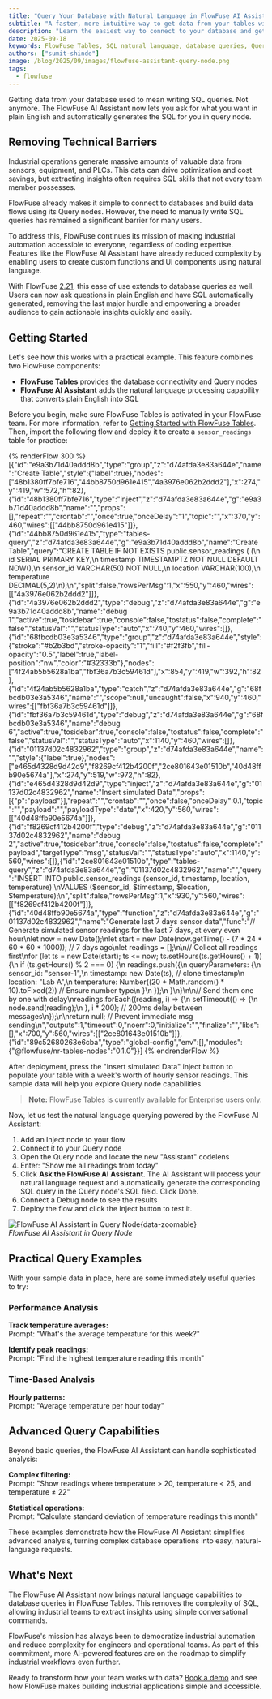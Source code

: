 ```yaml
---
title: "Query Your Database with Natural Language in FlowFuse AI Assistant"
subtitle: "A faster, more intuitive way to get data from your tables without writing a single line of SQL."
description: "Learn the easiest way to connect to your database and get data—no coding knowledge required."
date: 2025-09-18
keywords: FlowFuse Tables, SQL natural language, database queries, Query node, Node-RED, sensor data, temperature monitoring, industrial automation, low-code platform, data analysis
authors: ["sumit-shinde"]
image: /blog/2025/09/images/flowfuse-assistant-query-node.png
tags:
  - flowfuse
---
```


Getting data from your database used to mean writing SQL queries. Not anymore. The FlowFuse AI Assistant now lets you ask for what you want in plain English and automatically generates the SQL for you in query node.

<!--more-->

## Removing Technical Barriers

Industrial operations generate massive amounts of valuable data from sensors, equipment, and PLCs. This data can drive optimization and cost savings, but extracting insights often requires SQL skills that not every team member possesses.

FlowFuse already makes it simple to connect to databases and build data flows using its Query nodes. However, the need to manually write SQL queries has remained a significant barrier for many users.

To address this, FlowFuse continues its mission of making industrial automation accessible to everyone, regardless of coding expertise. Features like the FlowFuse AI Assistant have already reduced complexity by enabling users to create custom functions and UI components using natural language.

With FlowFuse [2.21](/blog/2025/08/flowfuse-release-2-21/), this ease of use extends to database queries as well. Users can now ask questions in plain English and have SQL automatically generated, removing the last major hurdle and empowering a broader audience to gain actionable insights quickly and easily.

## Getting Started

Let's see how this works with a practical example. This feature combines two FlowFuse components:

- **FlowFuse Tables** provides the database connectivity and Query nodes
- **FlowFuse AI Assistant** adds the natural language processing capability that converts plain English into SQL

Before you begin, make sure FlowFuse Tables is activated in your FlowFuse team. For more information, refer to [Getting Started with FlowFuse Tables](/blog/2025/08/getting-started-with-flowfuse-tables/). Then, import the following flow and deploy it to create a `sensor_readings` table for practice:

{% renderFlow 300 %}
[{"id":"e9a3b71d40addd8b","type":"group","z":"d74afda3e83a644e","name":"Create Table","style":{"label":true},"nodes":["48b1380ff7bfe716","44bb8750d961e415","4a3976e062b2ddd2"],"x":274,"y":419,"w":572,"h":82},{"id":"48b1380ff7bfe716","type":"inject","z":"d74afda3e83a644e","g":"e9a3b71d40addd8b","name":"","props":[],"repeat":"","crontab":"","once":true,"onceDelay":"1","topic":"","x":370,"y":460,"wires":[["44bb8750d961e415"]]},{"id":"44bb8750d961e415","type":"tables-query","z":"d74afda3e83a644e","g":"e9a3b71d40addd8b","name":"Create Table","query":"CREATE TABLE IF NOT EXISTS public.sensor_readings ( (\n    id SERIAL PRIMARY KEY,\n    timestamp TIMESTAMPTZ NOT NULL DEFAULT NOW(),\n    sensor_id VARCHAR(50) NOT NULL,\n    location VARCHAR(100),\n    temperature DECIMAL(5,2)\n);\n","split":false,"rowsPerMsg":1,"x":550,"y":460,"wires":[["4a3976e062b2ddd2"]]},{"id":"4a3976e062b2ddd2","type":"debug","z":"d74afda3e83a644e","g":"e9a3b71d40addd8b","name":"debug 1","active":true,"tosidebar":true,"console":false,"tostatus":false,"complete":"false","statusVal":"","statusType":"auto","x":740,"y":460,"wires":[]},{"id":"68fbcdb03e3a5346","type":"group","z":"d74afda3e83a644e","style":{"stroke":"#b2b3bd","stroke-opacity":"1","fill":"#f2f3fb","fill-opacity":"0.5","label":true,"label-position":"nw","color":"#32333b"},"nodes":["4f24ab5b5628a1ba","fbf36a7b3c59461d"],"x":854,"y":419,"w":392,"h":82},{"id":"4f24ab5b5628a1ba","type":"catch","z":"d74afda3e83a644e","g":"68fbcdb03e3a5346","name":"","scope":null,"uncaught":false,"x":940,"y":460,"wires":[["fbf36a7b3c59461d"]]},{"id":"fbf36a7b3c59461d","type":"debug","z":"d74afda3e83a644e","g":"68fbcdb03e3a5346","name":"debug 6","active":true,"tosidebar":true,"console":false,"tostatus":false,"complete":"false","statusVal":"","statusType":"auto","x":1140,"y":460,"wires":[]},{"id":"01137d02c4832962","type":"group","z":"d74afda3e83a644e","name":"","style":{"label":true},"nodes":["e465d4328d9d42d9","f8269cf412b4200f","2ce801643e01510b","40d48ffb90e5674a"],"x":274,"y":519,"w":972,"h":82},{"id":"e465d4328d9d42d9","type":"inject","z":"d74afda3e83a644e","g":"01137d02c4832962","name":"Insert simulated Data","props":[{"p":"payload"}],"repeat":"","crontab":"","once":false,"onceDelay":0.1,"topic":"","payload":"","payloadType":"date","x":420,"y":560,"wires":[["40d48ffb90e5674a"]]},{"id":"f8269cf412b4200f","type":"debug","z":"d74afda3e83a644e","g":"01137d02c4832962","name":"debug 2","active":true,"tosidebar":true,"console":false,"tostatus":false,"complete":"payload","targetType":"msg","statusVal":"","statusType":"auto","x":1140,"y":560,"wires":[]},{"id":"2ce801643e01510b","type":"tables-query","z":"d74afda3e83a644e","g":"01137d02c4832962","name":"","query":"INSERT INTO public.sensor_readings (sensor_id, timestamp, location, temperature) \nVALUES ($sensor_id, $timestamp, $location, $temperature);\n","split":false,"rowsPerMsg":1,"x":930,"y":560,"wires":[["f8269cf412b4200f"]]},{"id":"40d48ffb90e5674a","type":"function","z":"d74afda3e83a644e","g":"01137d02c4832962","name":"Generate last 7 days sensor data","func":"// Generate simulated sensor readings for the last 7 days, at every even hour\nlet now = new Date();\nlet start = new Date(now.getTime() - (7 * 24 * 60 * 60 * 1000)); // 7 days ago\nlet readings = [];\n\n// Collect all readings first\nfor (let ts = new Date(start); ts <= now; ts.setHours(ts.getHours() + 1)) {\n    if (ts.getHours() % 2 === 0) {\n        readings.push({\n            queryParameters: {\n                sensor_id: \"sensor-1\",\n                timestamp: new Date(ts), // clone timestamp\n                location: \"Lab A\",\n                temperature: Number((20 + Math.random() * 10).toFixed(2)) // Ensure number type\n            }\n        });\n    }\n}\n\n// Send them one by one with delay\nreadings.forEach((reading, i) => {\n    setTimeout(() => {\n        node.send(reading);\n    }, i * 200); // 200ms delay between messages\n});\n\nreturn null; // Prevent immediate msg sending\n","outputs":1,"timeout":0,"noerr":0,"initialize":"","finalize":"","libs":[],"x":700,"y":560,"wires":[["2ce801643e01510b"]]},{"id":"89c52680263e6cba","type":"global-config","env":[],"modules":{"@flowfuse/nr-tables-nodes":"0.1.0"}}]
{% endrenderFlow %}

After deployment, press the "Insert simulated Data" inject button to populate your table with a week's worth of hourly sensor readings. This sample data will help you explore Query node capabilities.

> **Note:** FlowFuse Tables is currently available for Enterprise users only.

Now, let us test the natural language querying powered by the FlowFuse AI Assistant:  
1. Add an Inject node to your flow  
2. Connect it to your Query node  
3. Open the Query node and locate the new "Assistant" codelens  
4. Enter: "Show me all readings from today"  
5. Click **Ask the FlowFuse AI Assistant**. The AI Assistant will process your natural language request and automatically generate the corresponding SQL query in the Query node's SQL field. Click Done.  
6. Connect a Debug node to see the results  
7. Deploy the flow and click the Inject button to test it.

![FlowFuse AI Assistant in Query Node](./images/flowfuse-ai-assistance-table-demo.gif){data-zoomable}  
_FlowFuse AI Assistant in Query Node_

## Practical Query Examples

With your sample data in place, here are some immediately useful queries to try:

### Performance Analysis

**Track temperature averages:**  
Prompt: "What's the average temperature for this week?"

<lite-youtube videoid="MZxrI9SEegE" params="rel=0" style="margin-top: 20px; margin-bottom: 20px; width: 100%; height: 480px;" title="YouTube video player"></lite-youtube>

**Identify peak readings:**  
Prompt: "Find the highest temperature reading this month"

<lite-youtube videoid="jDIRH2i_1Uk" params="rel=0" style="margin-top: 20px; margin-bottom: 20px; width: 100%; height: 480px;" title="YouTube video player"></lite-youtube>

### Time-Based Analysis

**Hourly patterns:**  
Prompt: "Average temperature per hour today"

<lite-youtube videoid="m4L9ZHE6tdI" params="rel=0" style="margin-top: 20px; margin-bottom: 20px; width: 100%; height: 480px;" title="YouTube video player"></lite-youtube>

## Advanced Query Capabilities

Beyond basic queries, the FlowFuse AI Assistant can handle sophisticated analysis:

**Complex filtering:**  
Prompt: "Show readings where temperature > 20, temperature < 25, and temperature ≠ 22"

<lite-youtube videoid="MtzcbmFg1-4" params="rel=0" style="margin-top: 20px; margin-bottom: 20px; width: 100%; height: 480px;" title="YouTube video player"></lite-youtube>

**Statistical operations:**  
Prompt: "Calculate standard deviation of temperature readings this month"

<lite-youtube videoid="aJ8znXOn9Hc" params="rel=0" style="margin-top: 20px; margin-bottom: 20px; width: 100%; height: 480px;" title="YouTube video player"></lite-youtube>

These examples demonstrate how the FlowFuse AI Assistant simplifies advanced analysis, turning complex database operations into easy, natural-language requests.

## What's Next

The FlowFuse AI Assistant now brings natural language capabilities to database queries in FlowFuse Tables. This removes the complexity of SQL, allowing industrial teams to extract insights using simple conversational commands.

FlowFuse's mission has always been to democratize industrial automation and reduce complexity for engineers and operational teams. As part of this commitment, more AI-powered features are on the roadmap to simplify industrial workflows even further.

Ready to transform how your team works with data? [Book a demo](https://app.flowfuse.com/account/create) and see how FlowFuse makes building industrial applications simple and accessible.
